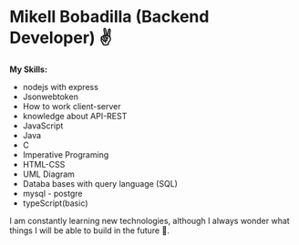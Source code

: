 # Mikell Bobadilla (Backend Developer) ✌️

**My Skills:**

- nodejs with express
- Jsonwebtoken
- How to work client-server
- knowledge about API-REST
- JavaScript
- Java
- C
- Imperative Programing
- HTML-CSS
- UML Diagram
- Databa bases with query language (SQL)
- mysql - postgre
- typeScript(basic)

I am constantly learning new technologies, although I always wonder what things I will be able to build in the future 🤔.
